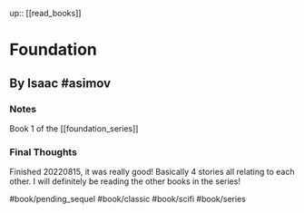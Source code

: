 up:: [[read_books]]

# Foundation

## By Isaac #asimov

### Notes

Book 1 of the [[foundation_series]]

### Final Thoughts

Finished 20220815, it was really good! Basically 4 stories all relating to each other. I will definitely be reading the other books in the series!

#book/pending_sequel 
#book/classic #book/scifi #book/series
